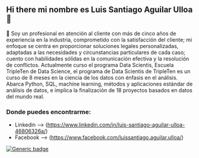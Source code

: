 ## Hi there  mi nombre es Luis Santiago Aguilar Ulloa👋

<!--
**Luis19870315/Luis19870315** is a ✨ _special_ ✨ repository because its `README.md` (this file) appears on your GitHub profile. -->

🔭 Soy un profesional en atención al cliente con más de cinco años de experiencia en la industria, comprometido con la satisfacción del cliente; mi enfoque se centra en proporcionar soluciones legales personalizadas, adaptadas a las necesidades y circunstancias particulares de cada caso; cuento con habilidades sólidas en la comunicación efectiva y la resolución de conflictos.
Actualmente curso el programa Data Scientis, Escuela TripleTen de Data Science, el programa de Data Scientis de TripleTen es un curso de 8 meses en la ciencia de los datos con énfasis en el análisis. Abarca Python, SQL, machine learning, métodos y aplicaciones estándar de análisis de datos, e implica la finalización de 18 proyectos basados en datos del mundo real.

### Donde puedes encontrarme:
- Linkedin --> (https://www.linkedin.com/in/luis-santiago-aguilar-ulloa-46806326a/)
- Facebook --> (https://www.facebook.com/luissantiago.aguilar.ulloa/)

[![Generic badge](https://img.shields.io/badge/<Entra-->-<Instagram>-<red>.svg)](https://shields.io/)

